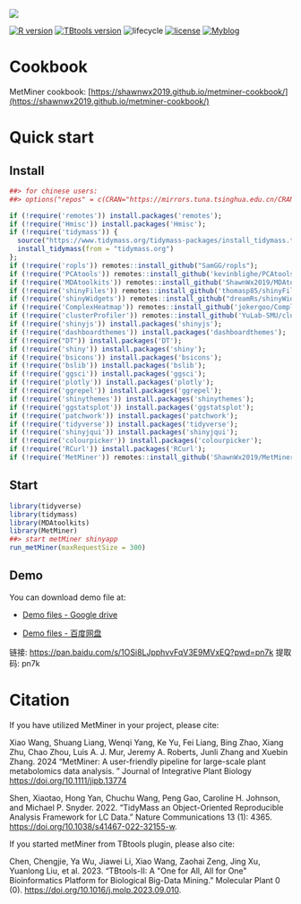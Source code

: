 ![](https://shawnmagic-1257599720.cos.ap-chengdu.myqcloud.com/picgologo_long.webp)

[![R version](https://img.shields.io/badge/R-v4.3.3-salmon)](https://www.r-project.org) [![TBtools version](https://img.shields.io/badge/TBtools-%3Ev2.096-greenyellow)](https://www.yuque.com/cjchen/hirv8i/fzc4g9) ![lifecycle](https://img.shields.io/badge/lifecycle-Experimental-lightcyan) [![license](https://img.shields.io/badge/license-MIT-red)](https://opensource.org/licenses/MIT) [![Myblog](https://img.shields.io/badge/Blog-ShanwLearnBioinfo-purple)](https://shawnwx2019.github.io/)

# Cookbook

MetMiner cookbook: [https://shawnwx2019.github.io/metminer-cookbook/](https://shawnwx2019.github.io/metminer-cookbook/)

# Quick start

## Install

``` r
##> for chinese users:
##> options("repos" = c(CRAN="https://mirrors.tuna.tsinghua.edu.cn/CRAN/"))

if (!require('remotes')) install.packages('remotes');
if (!require('Hmisc')) install.packages('Hmisc');
if (!require('tidymass')) {
  source("https://www.tidymass.org/tidymass-packages/install_tidymass.txt");
  install_tidymass(from = "tidymass.org")
};
if (!require('ropls')) remotes::install_github("SamGG/ropls");
if (!require('PCAtools')) remotes::install_github('kevinblighe/PCAtools');
if (!require('MDAtoolkits')) remotes::install_github('ShawnWx2019/MDAtoolkits',ref = 'master');
if (!require('shinyFiles')) remotes::install_github('thomasp85/shinyFiles');
if (!require('shinyWidgets')) remotes::install_github("dreamRs/shinyWidgets");
if (!require('ComplexHeatmap')) remotes::install_github('jokergoo/ComplexHeatmap');
if (!require('clusterProfiler')) remotes::install_github('YuLab-SMU/clusterProfiler');
if (!require('shinyjs')) install.packages('shinyjs');
if (!require('dashboardthemes')) install.packages('dashboardthemes');
if (!require("DT")) install.packages('DT');
if (!require('shiny')) install.packages('shiny');
if (!require('bsicons')) install.packages('bsicons');
if (!require('bslib')) install.packages('bslib');
if (!require('ggsci')) install.packages('ggsci');
if (!require('plotly')) install.packages('plotly');
if (!require('ggrepel')) install.packages('ggrepel');
if (!require('shinythemes')) install.packages('shinythemes');
if (!require('ggstatsplot')) install.packages('ggstatsplot');
if (!require('patchwork')) install.packages('patchwork');
if (!require('tidyverse')) install.packages('tidyverse');
if (!require('shinyjqui')) install.packages('shinyjqui');
if (!require('colourpicker')) install.packages('colourpicker');
if (!require('RCurl')) install.packages('RCurl');
if (!require('MetMiner')) remotes::install_github('ShawnWx2019/MetMiner');
```

## Start

```r
library(tidyverse)
library(tidymass)
library(MDAtoolkits)
library(MetMiner)
##> start metMiner shinyapp
run_metMiner(maxRequestSize = 300)
```

## Demo

You can download demo file at: 

 - [Demo files - Google drive ](https://drive.google.com/drive/folders/1H9hJBEyy4Eu6egq8oS_zdn9scLYyXf6R?usp=drive_link)   
 
 - [Demo files - 百度网盘](https://pan.baidu.com/s/1OSi8LJpphvvFqV3E9MVxEQ?pwd=pn7k)

 链接: https://pan.baidu.com/s/1OSi8LJpphvvFqV3E9MVxEQ?pwd=pn7k 提取码: pn7k 

# Citation

If you have utilized MetMiner in your project, please cite:

Xiao Wang, Shuang Liang, Wenqi Yang, Ke Yu, Fei Liang, Bing Zhao, Xiang Zhu, Chao Zhou, Luis A. J. Mur, Jeremy A. Roberts, Junli Zhang and Xuebin Zhang. 2024 “MetMiner: A user-friendly pipeline for large-scale plant metabolomics data analysis. ” Journal of Integrative Plant Biology  https://doi.org/10.1111/jipb.13774 

Shen, Xiaotao, Hong Yan, Chuchu Wang, Peng Gao, Caroline H. Johnson, and Michael P. Snyder. 2022. “TidyMass an Object-Oriented Reproducible Analysis Framework for LC Data.” Nature Communications 13 (1): 4365. https://doi.org/10.1038/s41467-022-32155-w.

If you started metMiner from TBtools plugin, please also cite:

Chen, Chengjie, Ya Wu, Jiawei Li, Xiao Wang, Zaohai Zeng, Jing Xu, Yuanlong Liu, et al. 2023. “TBtools-II: A "One for All, All for One" Bioinformatics Platform for Biological Big-Data Mining.” Molecular Plant 0 (0). https://doi.org/10.1016/j.molp.2023.09.010.
